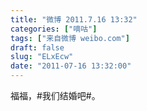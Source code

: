 ```yaml
---
title: "微博 2011.7.16 13:32"
categories: ["嘀咕"]
tags: ["来自微博 weibo.com"]
draft: false
slug: "ELxEcw"
date: "2011-07-16 13:32:00"
---
```


<p>福福，#我们结婚吧#。 ​​​​</p>
